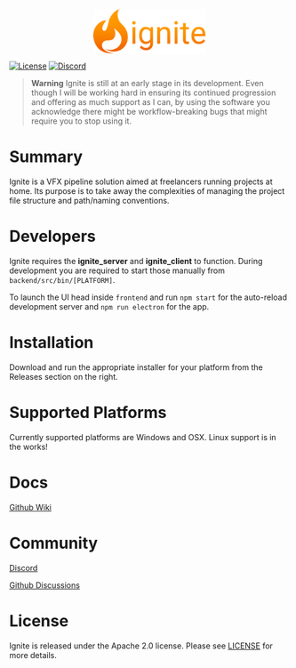 <p align="center">
  <img src="frontend/public/media/logo_type.png" align="center" style="max-height:80px" />
</p>

[![License](https://img.shields.io/badge/License-Apache%202.0-rgb%28252%2C%20140%2C%203%29.svg)](https://github.com/georgesavvas/ignite/blob/main/LICENSE)
[![Discord](https://img.shields.io/discord/1022924444261429269?logo=discord&logoColor=rgb%28252%2C%20140%2C%203%29)](https://discord.gg/2HWQduERrJ)

> **Warning**
> Ignite is still at an early stage in its development. Even though I will be working hard in ensuring its continued progression and offering as much support as I can, by using the software you acknowledge there might be workflow-breaking bugs that might require you to stop using it.

# Summary
Ignite is a VFX pipeline solution aimed at freelancers running projects at home. Its purpose is to take away the complexities of managing the project file structure and path/naming conventions.

# Developers

Ignite requires the **ignite_server** and **ignite_client** to function. During development you are required to start those manually from `backend/src/bin/[PLATFORM]`.

To launch the UI head inside `frontend` and run `npm start` for the auto-reload development server and `npm run electron` for the app.

# Installation
Download and run the appropriate installer for your platform from the Releases section on the right.

# Supported Platforms
Currently supported platforms are Windows and OSX. Linux support is in the works!

# Docs
[Github Wiki](https://github.com/georgesavvas/ignite/wiki)

# Community
[Discord](https://discord.gg/2HWQduERrJ)

[Github Discussions](https://github.com/georgesavvas/ignite/discussions)

# License
Ignite is released under the Apache 2.0 license. Please see [LICENSE](https://github.com/georgesavvas/ignite/blob/main/LICENSE) for more details.
